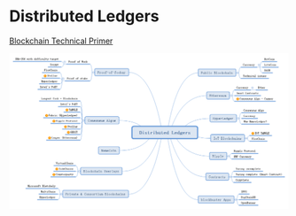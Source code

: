 # Distributed Ledgers

[Blockchain Technical Primer](https://gitpitch.com/nyrahul/blockchain_blogs "Blockchain Technical Primer")

![Alt text](Distributed%20Ledgers.png "Mindmap for distributed ledgers ecosystem")
